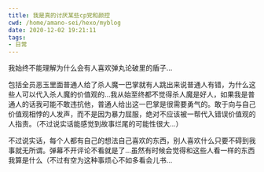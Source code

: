 ```yaml
---
title: 我是真的讨厌某些cp党和颜控
cwd: /home/amano-sei/hexo/myblog
date: 2020-12-02 19:21:11
tags:
- 日常
---
```


我始终不能理解为什么会有人喜欢弹丸论破里的盾子...

包括全员恶玉里面普通人给了杀人魔一巴掌就有人跳出来说普通人有错，为什么这些人可以代入杀人魔的价值观的...我从始至终都不觉得杀人魔是好人，如果我是普通人的话我可能不敢违抗他，普通人给出这一巴掌是很需要勇气的。敢于向与自己价值观相悖的人发声，而不是因为暴力屈服，绝对不应该被一帮代入错误价值观的人指责。（不过说实话能感觉到故事烂尾的可能性很大...）

不过说实话，每个人都有自己的想法自己喜欢的东西，别人喜欢什么只要不碍到我事就无所谓。弹幕不开评论不看就是了...虽然有时候会觉得和这些人看一样的东西我算是什么（不过有空为这种事烦心不如多看会儿书...

